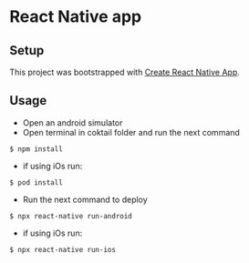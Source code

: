 # React Native app

## Setup

This project was bootstrapped with [Create React Native App](https://github.com/react-community/create-react-native-app).

## Usage

- Open an android simulator
- Open terminal in coktail folder and run the next command

```
$ npm install
```
- if using iOs run: 
```
$ pod install
```
- Run the next command to deploy

```
$ npx react-native run-android
```
- if using iOs run: 
```
$ npx react-native run-ios
```
